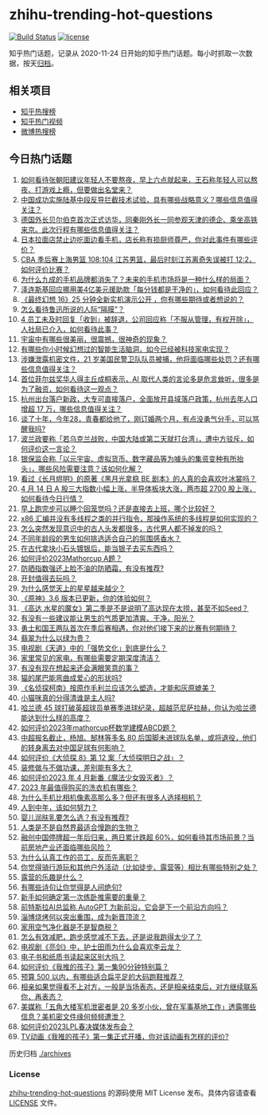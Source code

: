 # zhihu-trending-hot-questions

[![Build Status](https://github.com/justjavac/zhihu-trending-hot-questions/workflows/ci/badge.svg?branch=master)](https://github.com/justjavac/zhihu-trending-hot-questions/actions)
[![license](https://img.shields.io/github/license/justjavac/zhihu-trending-hot-questions)](https://github.com/justjavac/zhihu-trending-hot-questions/blob/master/LICENSE)

知乎热门话题，记录从 2020-11-24
日开始的知乎热门话题。每小时抓取一次数据，按天[归档](./archives)。

## 相关项目

- [知乎热搜榜](https://github.com/justjavac/zhihu-trending-top-search)
- [知乎热门视频](https://github.com/justjavac/zhihu-trending-hot-video)
- [微博热搜榜](https://github.com/justjavac/weibo-trending-hot-search)

## 今日热门话题

<!-- BEGIN -->
<!-- 最后更新时间 Sat Apr 15 2023 01:12:56 GMT+0800 (China Standard Time) -->

1. [如何看待张朝阳建议年轻人不要熬夜，早上六点就起来，王石称年轻人可以熬夜、打游戏上瘾，但要做出名堂来？](https://www.zhihu.com/question/595425826)
1. [中国成功实施陆基中段反导拦截技术试验，具有哪些战略意义？哪些信息值得关注？](https://www.zhihu.com/question/595651714)
1. [德国外长贝尔伯克首次正式访华，同秦刚外长一同参观天津的德企、乘坐高铁来京。此次行程有哪些信息值得关注？](https://www.zhihu.com/question/595565109)
1. [日本拉面店禁止边吃面边看手机，店长称有损厨师尊严，你对此事件有哪些评价？](https://www.zhihu.com/question/594785284)
1. [CBA 季后赛上海男篮 108:104 江苏男篮，最后时刻江苏离奇失误被打 12:2，如何评价比赛？](https://www.zhihu.com/question/595624248)
1. [为什么九成的手机品牌都消失了？未来的手机市场将是一种什么样的局面？](https://www.zhihu.com/question/595591026)
1. [泽连斯基回应挪用美4亿美元援助款「每分钱都是干净的」，如何看待此回应？](https://www.zhihu.com/question/595573551)
1. [《最终幻想 16》25 分钟全新实机演示公开 ，你有哪些期待或者想说的？](https://www.zhihu.com/question/595507377)
1. [怎么看待鲁迅所说的人际“隔膜”？](https://www.zhihu.com/question/506345924)
1. [4 员工未及时回复「收到」被辞退，公司回应称「不服从管理，有权开除」，人社局已介入，如何看待此事？](https://www.zhihu.com/question/595570920)
1. [宇宙中有哪些很美丽，很震撼，很神奇的现象？](https://www.zhihu.com/question/396275076)
1. [有哪些你小时候幻想过的智能生活脑洞，如今已经被科技家电实现？](https://www.zhihu.com/question/595573447)
1. [涉嫌泄露机密文件，21 岁美国民警卫队队员被捕，他将面临哪些处罚？还有哪些信息值得关注？](https://www.zhihu.com/question/595517739)
1. [首位菲尔兹奖华人得主丘成桐表示，AI 取代人类的言论多是危言耸听，很多是为了融资，如何看待这一观点？](https://www.zhihu.com/question/595528534)
1. [杭州出台落户新政，大专可直接落户，全面放开县域落户政策，杭州去年人口增超 17 万，哪些信息值得关注？](https://www.zhihu.com/question/595457145)
1. [谈了十年，今年28，青春都给他了，刚订婚两个月，有点没勇气分手，可以骂醒我吗?](https://www.zhihu.com/question/593281919)
1. [波兰政要称「若乌克兰战败，中国大陆或第二天就打台湾」，遭中方驳斥，如何评价这一言论？](https://www.zhihu.com/question/595521347)
1. [银保监会称「以元宇宙、虚拟货币、数字藏品等为噱头的集资变种有所抬头」，哪些风险需要注意？该如何化解？](https://www.zhihu.com/question/595577923)
1. [看过《长月烬明》的原著《黑月光拿稳 BE 剧本》的人真的会喜欢叶冰裳吗？](https://www.zhihu.com/question/525937902)
1. [4 月 14 日 A 股三大指数小幅上涨，半导体板块大涨，两市超 2700 股上涨，如何看待今日行情？](https://www.zhihu.com/question/595510803)
1. [早上跑完步可以睡个回笼觉吗？还是直接去上班，哪个比较好？](https://www.zhihu.com/question/594001005)
1. [x86 汇编并没有多线程之类的并行指令，那操作系统的多线程是如何实现的？](https://www.zhihu.com/question/594531181)
1. [怎么突然发现意识中的古人头发都很多，古代男人都不掉发的吗？](https://www.zhihu.com/question/595118134)
1. [不同年龄段的男生如何挑选适合自己的氛围感香水？](https://www.zhihu.com/question/594983901)
1. [在古代拿块小石头镀银后，能当银子去买东西吗？](https://www.zhihu.com/question/589065183)
1. [如何评价2023Mathorcup A题？](https://www.zhihu.com/question/595289160)
1. [防晒指数强还上脸不油的防晒霜，有没有推荐?](https://www.zhihu.com/question/589688119)
1. [开封值得去玩吗？](https://www.zhihu.com/question/288306877)
1. [为什么感觉天上的星星越来越少？](https://www.zhihu.com/question/583596152)
1. [《原神》3.6 版本已更新，你的体验如何？](https://www.zhihu.com/question/595118408)
1. [《高达 水星的魔女》第二季是不是说明了高达现在太捞，甚至不如Seed？](https://www.zhihu.com/question/594565373)
1. [有没有一些建议能让男生的气质更加清爽、干净，阳光？](https://www.zhihu.com/question/594975025)
1. [勇士和国王两队首次在季后赛相遇，你对他们接下来的比赛有何期待？](https://www.zhihu.com/question/594669439)
1. [翡翠为什么以绿为贵？](https://www.zhihu.com/question/589229690)
1. [电视剧《天道》中的「强势文化」到底是什么？](https://www.zhihu.com/question/588831898)
1. [家里常见的家电，有哪些需要定期深度清洁？](https://www.zhihu.com/question/593485928)
1. [有没有现在想起来还会满眼笑意的事？](https://www.zhihu.com/question/592716224)
1. [猫的尾巴能弯曲成爱心的形状吗?](https://www.zhihu.com/question/594207737)
1. [《名侦探柯南》按原作毛利兰应该怎么塑造，才能和灰原媲美？](https://www.zhihu.com/question/594522500)
1. [小猫咪真的分得清谁是主人吗?](https://www.zhihu.com/question/594205169)
1. [哈兰德 45 球打破英超球员单赛季进球纪录，超越范尼萨拉赫，你认为哈兰德能达到什么样的高度？](https://www.zhihu.com/question/595096544)
1. [如何评价2023年mathorcup杯数学建模ABCD题？](https://www.zhihu.com/question/595427029)
1. [中超报名截止，杨旭、郜林等多名 80 后国脚未进球队名单，或将退役，他们的转身离去对中国足球有何影响？](https://www.zhihu.com/question/595422052)
1. [如何评价《大侦探 8》第 12 案「大侦探明日之战」？](https://www.zhihu.com/question/595314272)
1. [装修做与不做功课，差别能有多大？](https://www.zhihu.com/question/594472940)
1. [如何评价2023 年 4 月新番《魔法少女毁灭者》？](https://www.zhihu.com/question/594530836)
1. [2023 年最值得购买的洗衣机有哪些？](https://www.zhihu.com/question/574815478)
1. [为什么手机比相机像素高那么多？但还有很多人选择相机？](https://www.zhihu.com/question/594939637)
1. [人到中年，该如何努力？](https://www.zhihu.com/question/267633362)
1. [婴儿润肤乳要怎么选？有没有推荐?](https://www.zhihu.com/question/483309789)
1. [人类是不是自然界最适合慢跑的生物？](https://www.zhihu.com/question/595503263)
1. [融创中国停牌超一年后归来，两日累计跌超 60%，如何看待其市场前景？当前房地产业还面临哪些风险？](https://www.zhihu.com/question/595541445)
1. [为什么认真工作的员工，反而先离职？](https://www.zhihu.com/question/591542665)
1. [你觉得骑行游玩和其他户外活动（比如徒步、露营等）相比有哪些特别之处？](https://www.zhihu.com/question/592317332)
1. [露营的乐趣是什么？](https://www.zhihu.com/question/448161030)
1. [有哪些诗句让你觉得是人间绝句?](https://www.zhihu.com/question/593751100)
1. [新手如何确定第一次练卧推需要的重量？](https://www.zhihu.com/question/594214303)
1. [前特斯拉AI总监称 AutoGPT 为新前沿，它会是下一个前沿方向吗？](https://www.zhihu.com/question/595306533)
1. [淄博烧烤何以突出重围，成为新晋顶流？](https://www.zhihu.com/question/595146877)
1. [家用空气净化器是不是智商税？](https://www.zhihu.com/question/506812274)
1. [怎么有效减肥，跑步感觉减不下去，还是说我跑得太少了？](https://www.zhihu.com/question/592705740)
1. [电视剧《亮剑》中，护士田雨为什么会喜欢李云龙？](https://www.zhihu.com/question/579461802)
1. [电子书和纸质书读起来区别大吗？](https://www.zhihu.com/question/312574206)
1. [如何评价《我推的孩子》第一集90分钟特别篇？](https://www.zhihu.com/question/590182625)
1. [预算 500 以内，有哪些适合扁平足的大码跑鞋推荐？](https://www.zhihu.com/question/589794334)
1. [相亲如果觉得看不上对方，一般是当场表态，还是相亲结束后，对方继续联系你，再表态？](https://www.zhihu.com/question/594918138)
1. [美媒称「五角大楼军机泄密者是 20 多岁小伙，曾在军事基地工作」透露哪些信息？美机密文件缘何频频遭泄？](https://www.zhihu.com/question/595357774)
1. [如何评价2023LPL春决媒体发布会？](https://www.zhihu.com/question/595555438)
1. [TV动画《我推的孩子》第一集正式开播，你对该动画有怎样的评价?](https://www.zhihu.com/question/595259220)

<!-- END -->

历史归档 [./archives](./archives)

### License

[zhihu-trending-hot-questions](https://github.com/justjavac/zhihu-trending-hot-questions)
的源码使用 MIT License 发布。具体内容请查看 [LICENSE](./LICENSE) 文件。
